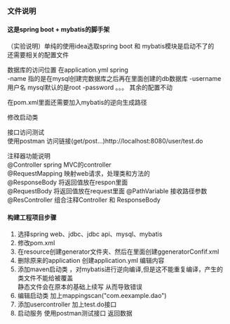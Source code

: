 ### 文件说明
#### 这是spring boot + mybatis的脚手架
（实验说明）单纯的使用idea选取spring boot 和 mybatis模块是启动不了的  
还需要相关的配置文件

数据库的访问位置
在application.yml
spring  
-name 指的是在mysql创建完数据库之后再在里面创建的db数据库 
-username 用户名 mysql默认的是root
-password 。。。
其余的配置不动

在pom.xml里面还需要加入mybatis的逆向生成路径  

修改启动类

接口访问测试  
使用postman 访问链接(get/post...)http://localhost:8080/user/test.do  

注释器功能说明  
@Controller spring MVC的controller  
@RequestMapping 映射web请求，处理类和方法的  
@ResponseBody 将返回值放在respon里面  
@RequestBody 将返回值放在request里面
@PathVariable 接收路径参数  
@ResController 组合注释Controller 和 ResponseBody

#### 构建工程项目步骤  
1. 选择spring web、jdbc、jdbc api、mysql、mybatis
2. 修改pom.xml
3. 在resource创建generator文件夹、然后在里面创建ggeneratorConfif.xml
4. 删除原来的application 创建application.yml 编辑内容
5. 添加maven启动类 ，对mybatis进行逆向编译,但是这不能重复编译，产生的类文件不能给被覆盖  
静态文件会在原本的基础上续写 从而导致错误
6. 编辑启动类 加上mappingscan("com.eexample.dao")
7. 添加usercontroller 加上test.do接口
8. 启动服务 使用postman测试接口 返回数据
